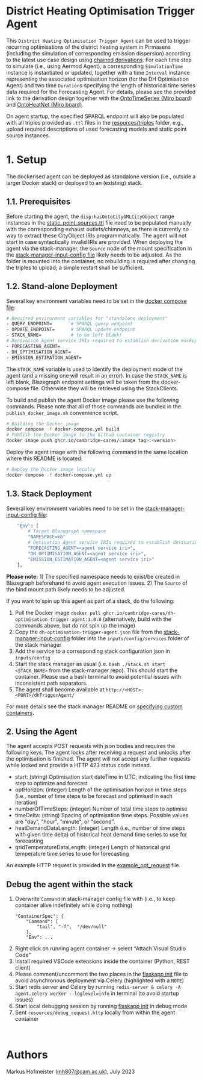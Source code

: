 # District Heating Optimisation Trigger Agent

This `District Heating Optimisation Trigger Agent` can be used to trigger recurring optimisations of the district heating system in Pirmasens (including the simulation of corresponding emission dispersion) according to the latest use case design using [chained derivations]. For each time step to simulate (i.e., using Aermod Agent), a corresponding `SimulationTime` instance is instantiated or updated, together with a time `Interval` instance representing the associated optimisation horizon (for the DH Optimisation Agent) and two time `Duration`s specifying the length of historical time series data required for the Forecasting Agent. For details, please see the provided link to the derivation design together with the [OntoTimeSeries (Miro board)] and [OntoHeatNet (Miro board)].

On agent startup, the specified SPARQL endpoint will also be populated with all triples provided as `.ttl` files in the [resources/triples] folder, e.g., upload required descriptions of used forecasting models and static point source instances.


# 1. Setup

The dockerised agent can be deployed as standalone version (i.e., outside a larger Docker stack) or deployed to an (existing) stack. 

## 1.1. Prerequisites

Before starting the agent, the `disp:hasOntoCityGMLCityObject` range instances in the [static_point_sources.ttl] file need to be populated manually with the corresponding exhaust outlets/chimneys, as there is currently no way to extract these CityObject IRIs programmatically. The agent will not start in case syntactically invalid IRIs are provided. 
When deploying the agent via the stack-manager, the `Source` node of the mount specification in the [stack-manager-input-config file] likely needs to be adjusted. As the folder is mounted into the container, no rebuilding is required after changing the triples to upload; a simple restart shall be sufficient.


## 1.2. Stand-alone Deployment

Several key environment variables need to be set in the [docker compose file]:

```bash
# Required environment variables for "standalone deployment"
- QUERY_ENDPOINT=       # SPARQL query endpoint
- UPDATE_ENDPOINT=      # SPARQL update endpoint
- STACK_NAME=           # to be left blank!
# Derivation Agent service IRIs required to establish derivation markups
- FORECASTING_AGENT=
- DH_OPTIMISATION_AGENT=
- EMISSION_ESTIMATION_AGENT=
```

The `STACK_NAME` variable is used to identify the deployment mode of the agent (and a missing one will result in an error). In case the `STACK_NAME` is left blank, Blazegraph endpoint settings will be taken from the docker-compose file. Otherwise they will be retrieved using the StackClients.

To build and publish the agent Docker image please use the following commands. Please note that all of those commands are bundled in the  `publish_docker_image.sh` convenience script.

```bash
# Building the Docker image
docker compose -f docker-compose.yml build
# Publish the Docker image to the Github container registry
docker image push ghcr.io/cambridge-cares/<image tag>:<version>
```

Deploy the agent image with the following command in the same location where this README is located:

```bash
# Deploy the Docker image locally
docker compose -f docker-compose.yml up
```

## 1.3. Stack Deployment

Several key environment variables need to be set in the [stack-manager-input-config file]:

```bash
    "Env": [
        # Target Blazegraph namespace
        "NAMESPACE=kb"
        # Derivation Agent service IRIs required to establish derivation markups
        "FORECASTING_AGENT=<agent service iri>",
        "DH_OPTIMISATION_AGENT=<agent service iri>",
        "EMISSION_ESTIMATION_AGENT=<agent service iri>"
    ],
```

**Please note:** 1) The specified namespace needs to exist/be created in Blazegraph beforehand to avoid agent execution issues. 2) The `Source` of the bind mount path likely needs to be adjusted.

If you want to spin up this agent as part of a stack, do the following:
1) Pull the Docker image `docker pull ghcr.io/cambridge-cares/dh-optimisation-trigger-agent:1.0.0` (alternatively, build with the commands above, but do not spin up the image)
2) Copy the `dh-optimisation-trigger-agent.json` file from the [stack-manager-input-config] folder into the `inputs/config/services` folder of the stack manager
3) Add the service to a corresponding stack configuration json in `inputs/config`
4) Start the stack manager as usual (i.e. `bash ./stack.sh start <STACK_NAME>` from the stack-manager repo). This should start the container. Please use a bash terminal to avoid potential issues with inconsistent path separators.
5) The agent shall become available at `http://<HOST>:<PORT>/dhTriggerAgent/`

For more details see the stack manager README on [specifying custom containers].

## 2. Using the Agent

The agent accepts POST requests with json bodies and requires the following keys. The agent locks after receiving a request and unlocks after the optimisation is finished. The agent will not accept any further requests while locked and provide a HTTP 423 status code instead.

- start: (string) Optimisation start dateTime in UTC, indicating the first time step to optimize and forecast
- optHorizon: (integer) Length of the optimisation horizon in time steps (i.e., number of time steps to be forecast and optimised in each iteration)
- numberOfTimeSteps: (integer) Number of total time steps to optimise
- timeDelta: (string) Spacing of optimisation time steps. Possible values are "day", "hour", "minute", or "second".
- heatDemandDataLength: (integer) Length (i.e., number of time steps with given time delta) of historical heat demand time series to use for forecasting
- gridTemperatureDataLength: (integer) Length of historical grid temperature time series to use for forecasting

An example HTTP request is provided in the [example_opt_request] file.

## Debug the agent within the stack

1) Overwrite `Command` in stack-manager config file with (i.e., to keep container alive indefinitely while doing nothing)
    ```
    "ContainerSpec": {
        "Command": [
            "tail", "-f",  "/dev/null"
        ],
        "Env": ...
    ```
2) Right click on running agent container -> select "Attach Visual Studio Code"
3) Install required VSCode extensions inside the container (Python, REST client)
4) Please comment/uncomment the two places in the [flaskapp init] file to avoid asynchronous deployment via Celery (highlighted with a `NOTE`)
5) Start redis server and Celery by running `redis-server & celery -A agent.celery worker --loglevel=info` in terminal (to avoid startup issues)
6) Start local debugging session by running [flaskapp init] in debug mode
7) Sent `resources/debug_request.http` locally from within the agent container


&nbsp;
# Authors #
Markus Hofmeister (mh807@cam.ac.uk), July 2023

<!-- Links -->
<!-- websites -->
[OntoTimeSeries (Miro board)]: https://miro.com/app/board/uXjVPFaO5As=/
[OntoHeatNet (Miro board)]: https://miro.com/app/board/uXjVOhnB9_4=/
[chained derivations]: https://lucid.app/documents/view/9fabc350-143b-4ca3-be52-b174c9f82c07
[specifying custom containers]: https://github.com/cambridge-cares/TheWorldAvatar/tree/main/Deploy/stacks/dynamic/stack-manager#specifying-custom-containers

<!-- files -->
[flaskapp init]: ./agent/flaskapp/__init__.py
[resources/triples]: ./resources/triples/
[example_opt_request]: ./resources/example_opt_request.http
[docker compose file]: ./docker-compose.yml
[stack-manager-input-config]: ./stack-manager-input-config
[stack-manager-input-config file]: ./stack-manager-input-config/dh-optimisation-trigger-agent.json
[static_point_sources.ttl]: ./resources/triples/static_point_sources.ttl